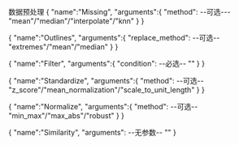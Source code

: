数据预处理
{
    "name":"Missing",
    "arguments":{
        "method": --可选--- "mean"/"median"/"interpolate"/"knn"
    }
    }

{
    "name":"Outlines",
    "arguments":{
        "replace_method": --可选-- "extremes"/"mean"/"median"
    }
}

{
    "name":"Filter",
    "arguments":{
        "condition": --必选-- ""
    }
}

{
    "name":"Standardize",
    "arguments":{
        "method": --可选-- "z_score"/"mean_normalization"/"scale_to_unit_length"
    }
}

{
    "name":"Normalize",
    "arguments":{
        "method": --可选-- "min_max"/"max_abs"/"robust"
    }
}

{
    "name":"Similarity",
    "arguments": --无参数-- ""
}
